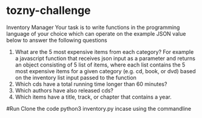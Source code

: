 # tozny-challenge
Inventory Manager 
Your task is to write functions in the programming language of your choice which can operate on the example JSON value below to answer the following questions 
1. What are the 5 most expensive items from each category? 
For example a javascript function that receives json input as a parameter and returns an object consisting of 5 list of items, where each list contains the 5 most expensive items for a given category (e.g. cd, book, or dvd) based on the inventory list input passed to the function 
2. Which cds have a total running time longer than 60 minutes? 
3. Which authors have also released cds? 
4. Which items have a title, track, or chapter that contains a year. 

#Run 
Clone the code 
python3 inventory.py incase using the commandline 
